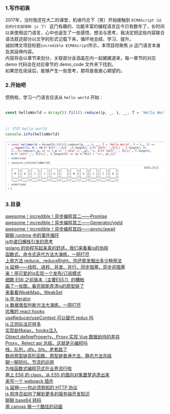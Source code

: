 ### 1.写作初衷
2017年，当时我还在大二的课堂，机缘巧合下（笑）开始接触到 `ECMAScript（以后的行文就简称 js 了）` 这门有趣的、功能丰富的编程语言迄今已有数年了，长时间以来使用这门语言，心中也诞生了一些感悟、想法与思考，我决定把这些内容联合语法叙述部分以文字的形式记载下来，循环地总结、学习、提升。  
诚如博文项目标题`incredible ECMAScript`所示，本项目将聚焦 js 这门语言本身及其延伸内容。  
内容将会以章节来划分，关联部分会涵盖在内一起娓娓道来，每一章节的对应 demo 代码会在对应章节的 demo_code 文件夹下找到。  
如果您在阅读后，能够产生一些思考，那将是我衷心期望的。

### 2.开始吧
惯例啦，学习一门语言应该从 `hello world` 开始：
```javascript

const helloWorld = Array(5).fill().reduce((p, _, i, __, T = 'Hello World', f = (_, l) => _.repeat(l), M = {0:f(`${f('_',5)} `,T.length), 1:f(`|${f(' ',3)}||`, T.length), 2:[...T].reduce((_p, v) => (_p += `| ${v} ||`,_p),''), 3:f(`|${f('_', 3)}||`, T.length), 4:f(`/${f('_', 3)}\\|`, T.length)}) => (p += M[i] + '\n', p),[])


// 打印 hello world
console.info(helloWorld)

```
![hello world](./asset/hello_world.png)

### 3.目录
[awesome！incredible！异步编程其二——Promise](./async/main.md)  
[awesome！incredible！异步编程其三——Generator/yield]()  
[awesome！incredible！异步编程其四——async/await]()  
[聊聊 runtime 中的事件循环]()  
[js中递归爆栈引发的思考]()  
[golang 的协程写起来真的舒适，我们来看看js的协程]()    
[函数式、命令式迭代方法大演练，一网打尽]()  
[上帝方法 reduce、reduceRight，你还能发掘出多少种用法]()  
[js 延伸——线程、进程、并发、并行、同步阻塞、异步非阻塞]()  
[来！用可爱的js实现一个发布/订阅模式]()  
[细数 ES6 之前版本（主要ES5.1）的糟粕]()  
[画了一张图，看完就能弄清js的原型链了]()  
[来看看WeakMap，WeakSet]()  
[js 中 Iterator]()  
[js 数据类型判断方法大演练，一网打尽]()  
[优雅的 react hooks]()  
[useReducer/useContext 可以替代 redux 吗]()  
[js 正则玩法花样多]()  
[实现劫持ajax，hooks注入]()  
[Object.defineProperty、Proxy 实现 Vue 数据劫持的差异]()  
[Proxy、Relect api 总结，这就是元编程吗]()  
[栈，队列，dfs，bfs，老套路了]()  
[数组原型链高阶函数、原型链普通方法、静态方法总结]()  
[聊一聊防抖、节流的运用]()  
[为啥函数式编程范式在业界流行啦]()  
[用上 ES6 的 class，从 ES5 的面向对象噩梦逃逸出来]()  
[来写一个 webpack 插件]()  
[js 延伸——你必须熟知的 HTTP 协议]()  
[js 程序员如何了解到更多的服务端开发知识]()  
[聊聊 base64 转码]()  
[用 canvas 搞一个酷炫的动画]()  